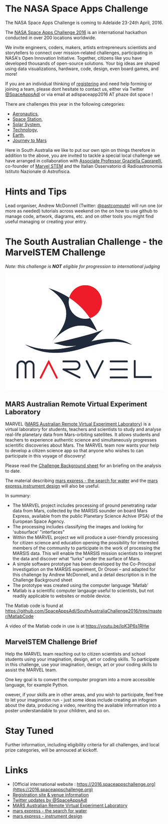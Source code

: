 # The NASA Space Apps Challenge

The NASA Space Apps Challenge is coming to Adelaide 23-24th April, 2016.

The [NASA Space Apps Challenge 2016](https://2016.spaceappschallenge.org) is an international hackathon conducted in over 200 locations worldwide.

We invite engineers, coders, makers, artists entrepreneurs scientists and storytellers to connect over mission-related challenges, participating in NASA's Open Innovation Initiative. Together, citizens like you have developed thousands of open-source solutions. Your big ideas are shaped using data visualizations, hardware, code, design, even board games, and more!

If you are an individual thinking of [registering](https://2016.spaceappschallenge.org/locations/adelaide-australia) and need help forming or joining a team, please dont hesitate to contact us, either via Twitter [@SpaceAppsAdl](https://twitter.com/SpaceAppsAdl) or via email at adlspaceapp2016 AT phaze dot space !
   
There are challenges this year in the following categories:
* [Aeronautics](https://2016.spaceappschallenge.org/challenges/aero),
* [Space Station](https://2016.spaceappschallenge.org/challenges/space-station),
* [Solar System](https://2016.spaceappschallenge.org/challenges/solar-system),
* [Technology](https://2016.spaceappschallenge.org/challenges/tech),
* [Earth](https://2016.spaceappschallenge.org/challenges/earth),
* [Journey to Mars](https://2016.spaceappschallenge.org/challenges/mars)

Here in South Australia we like to put our own spin on things therefore in addition to the above, you are invited to tackle a special local challenge we have arranged in collaboration with [Associate Professor Graziella Caprarelli](http://www.unisanet.unisa.edu.au/staff/homepage.asp?Name=Graziella.Caprarelli), co-founder of [Marvel STEM](http://www.marvelstem.org/) and the Italian Osservatorio di Radioastronomia Istituto Nazionale di Astrofisica.

# Hints and Tips

Lead organiser, Andrew McDonnell (Twitter: [@pastcompute](https://twitter.com/pastcompute)) will run one (or more as needed) tutorials across weekend on the on how to use github to manage code, artwork, diagrams, etc. and on other tools you might find useful managing or creating your entry.

# The South Australian Challenge - the MarvelSTEM Challenge

_Note: this challenge is **NOT** eligible for progression to international judging_

![Marvel](MARVEL_LOGO.jpg)

## MARS Australian Remote Virtual Experiment Laboratory

MARVEL ([MARS Australian Remote Virtual Experiment Laboratory](http://www.marvelstem.org/)) is a virtual laboratory for students, teachers and scientists to study and analyse real-life planetary data from Mars-orbiting satellites. It allows students and teachers to experience authentic science and simultaneously progresses scientific discoveries about Mars. The MARVEL team now wants your help to develop a citizen science app so that anyone who wishes to can participate in this voyage of discovery!

Please read the [Challenge Background sheet](ChallengeBackground.md) for an briefing on the analysis to date.

The material describing [mars express - the search for water](http://sci.esa.int/mars-express/31033-objectives/?fobjectid=31033&fbodylongid=658)
and the [mars express instrument design](http://sci.esa.int/mars-express/34826-design/?fbodylongid=1601) will also be useful.

In summary:

* The MARVEL project includes processing of ground penetrating radar data from Mars, collected by the MARSIS sounder on board Mars Express, available from the
public Planetary Science Achive (PSA) of the European Space Agency. 
* The processing includes classifying the images and looking for 'subsurface' "interfaces"
* Within the MARVEL project we will produce a user-friendly processing for citizen science and education opening the possibility for interested members of the community to participate in the work of processing the MARSIS data. This will enable the MARSIS mission scientists to interpret the data and discover what “lurks” under the surface of Mars. 
* A simple software prototype has been developed by the Co-Principal Investigation on the MARSIS experiment, Dr Orosei – and adapted for this challenge by Andrew McDonnell, and a detail description is in
the Challenge Background sheet
* The prototype was created using the computer language 'Matlab'
* Matlab is a scientific computer langauge useful to scientists, but not readily applicable to websites or mobile device.
 
The Matlab code is found at https://github.com/SpaceAppsAdl/SouthAustraliaChallenge2016/tree/master/MatlabCode

A video of the Matlab code in use is at https://youtu.be/IoK3P6s1RHw

## MarvelSTEM Challenge Brief

Help the MARVEL team reaching out to citizen scientists and school students using your imagination, design, art or coding skills. To participate in this challenge, use your imagination, design, art or your coding skills to assist the MARVEL team.

One key goal is to convert the computer program into a more accessible language, for example Python.

owever, if your skills are in other areas, and you wish to participate, feel
free to let your imagination run - just some ideas include creating an
infogram about the data, producing a video, rewriting the available
information into a poster understandable to your children, and so on.

# Stay Tuned

Further information, including eligibility criteria for all challenges, and local prize categories, will be annouced at kickoff.

# Links

* [Official international website : https://2016.spaceappschallenge.org](https://2016.spaceappschallenge.org)
* [Registration site & venue information](https://2016.spaceappschallenge.org/locations/adelaide-australia)
* [Twitter updates by @SpaceAppsAdl](https://twitter.com/SpaceAppsAdl)
* [MARS Australian Remote Virtual Experiment Laboratory](http://www.marvelstem.org/)
* [mars express - the search for water](http://sci.esa.int/mars-express/31033-objectives/?fobjectid=31033&fbodylongid=658)
* [mars express - instrument design](http://sci.esa.int/mars-express/34826-design/?fbodylongid=1601)
